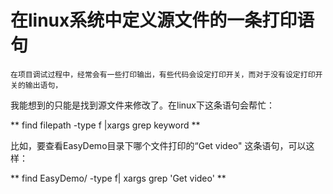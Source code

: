 # 在linux系统中定义源文件的一条打印语句 #

    在项目调试过程中，经常会有一些打印输出，有些代码会设定打印开关，而对于没有设定打印开关的输出语句，
我能想到的只能是找到源文件来修改了。在linux下这条语句会帮忙：

** find filepath -type f |xargs grep keyword **
  
  比如，要查看EasyDemo目录下哪个文件打印的“Get video" 这条语句，可以这样：
  
** find EasyDemo/ -type f| xargs grep 'Get video' **
